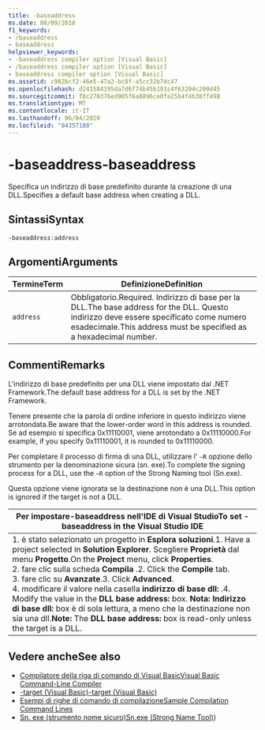 ```yaml
---
title: -baseaddress
ms.date: 08/09/2018
f1_keywords:
- /baseaddress
- baseaddress
helpviewer_keywords:
- -baseaddress compiler option [Visual Basic]
- /baseaddress compiler option [Visual Basic]
- baseaddress compiler option [Visual Basic]
ms.assetid: c982bcf2-46e5-47a2-bc8f-a5cc32b7dc47
ms.openlocfilehash: d241584195da7d6f74b45b191c4f63204c200d45
ms.sourcegitcommit: f8c270376ed905f6a8896ce0fe25b4f4b38ff498
ms.translationtype: MT
ms.contentlocale: it-IT
ms.lasthandoff: 06/04/2020
ms.locfileid: "84357180"
---
```

# <a name="-baseaddress"></a><span data-ttu-id="2b57b-102">-baseaddress</span><span class="sxs-lookup"><span data-stu-id="2b57b-102">-baseaddress</span></span>
<span data-ttu-id="2b57b-103">Specifica un indirizzo di base predefinito durante la creazione di una DLL.</span><span class="sxs-lookup"><span data-stu-id="2b57b-103">Specifies a default base address when creating a DLL.</span></span>  
  
## <a name="syntax"></a><span data-ttu-id="2b57b-104">Sintassi</span><span class="sxs-lookup"><span data-stu-id="2b57b-104">Syntax</span></span>  
  
```console  
-baseaddress:address  
```  
  
## <a name="arguments"></a><span data-ttu-id="2b57b-105">Argomenti</span><span class="sxs-lookup"><span data-stu-id="2b57b-105">Arguments</span></span>  
  
|<span data-ttu-id="2b57b-106">Termine</span><span class="sxs-lookup"><span data-stu-id="2b57b-106">Term</span></span>|<span data-ttu-id="2b57b-107">Definizione</span><span class="sxs-lookup"><span data-stu-id="2b57b-107">Definition</span></span>|  
|---|---|  
|`address`|<span data-ttu-id="2b57b-108">Obbligatorio.</span><span class="sxs-lookup"><span data-stu-id="2b57b-108">Required.</span></span> <span data-ttu-id="2b57b-109">Indirizzo di base per la DLL.</span><span class="sxs-lookup"><span data-stu-id="2b57b-109">The base address for the DLL.</span></span> <span data-ttu-id="2b57b-110">Questo indirizzo deve essere specificato come numero esadecimale.</span><span class="sxs-lookup"><span data-stu-id="2b57b-110">This address must be specified as a hexadecimal number.</span></span>|  
  
## <a name="remarks"></a><span data-ttu-id="2b57b-111">Commenti</span><span class="sxs-lookup"><span data-stu-id="2b57b-111">Remarks</span></span>  
 <span data-ttu-id="2b57b-112">L'indirizzo di base predefinito per una DLL viene impostato dal .NET Framework.</span><span class="sxs-lookup"><span data-stu-id="2b57b-112">The default base address for a DLL is set by the .NET Framework.</span></span>  
  
 <span data-ttu-id="2b57b-113">Tenere presente che la parola di ordine inferiore in questo indirizzo viene arrotondata.</span><span class="sxs-lookup"><span data-stu-id="2b57b-113">Be aware that the lower-order word in this address is rounded.</span></span> <span data-ttu-id="2b57b-114">Se ad esempio si specifica 0x11110001, viene arrotondato a 0x11110000.</span><span class="sxs-lookup"><span data-stu-id="2b57b-114">For example, if you specify 0x11110001, it is rounded to 0x11110000.</span></span>  
  
 <span data-ttu-id="2b57b-115">Per completare il processo di firma di una DLL, utilizzare l' `–R` opzione dello strumento per la denominazione sicura (sn. exe).</span><span class="sxs-lookup"><span data-stu-id="2b57b-115">To complete the signing process for a DLL, use the `–R` option of the Strong Naming tool (Sn.exe).</span></span>  
  
 <span data-ttu-id="2b57b-116">Questa opzione viene ignorata se la destinazione non è una DLL.</span><span class="sxs-lookup"><span data-stu-id="2b57b-116">This option is ignored if the target is not a DLL.</span></span>  
  
|<span data-ttu-id="2b57b-117">Per impostare-baseaddress nell'IDE di Visual Studio</span><span class="sxs-lookup"><span data-stu-id="2b57b-117">To set -baseaddress in the Visual Studio IDE</span></span>|  
|---|  
|<span data-ttu-id="2b57b-118">1. è stato selezionato un progetto in **Esplora soluzioni**.</span><span class="sxs-lookup"><span data-stu-id="2b57b-118">1.  Have a project selected in **Solution Explorer**.</span></span> <span data-ttu-id="2b57b-119">Scegliere **Proprietà** dal menu **Progetto**.</span><span class="sxs-lookup"><span data-stu-id="2b57b-119">On the **Project** menu, click **Properties**.</span></span> <br /><span data-ttu-id="2b57b-120">2. fare clic sulla scheda **Compila** .</span><span class="sxs-lookup"><span data-stu-id="2b57b-120">2.  Click the **Compile** tab.</span></span><br /><span data-ttu-id="2b57b-121">3. fare clic su **Avanzate**.</span><span class="sxs-lookup"><span data-stu-id="2b57b-121">3.  Click **Advanced**.</span></span><br /><span data-ttu-id="2b57b-122">4. modificare il valore nella casella **indirizzo di base dll:** .</span><span class="sxs-lookup"><span data-stu-id="2b57b-122">4.  Modify the value in the **DLL base address:** box.</span></span> <span data-ttu-id="2b57b-123">**Nota:**      **Indirizzo di base dll:** box è di sola lettura, a meno che la destinazione non sia una dll.</span><span class="sxs-lookup"><span data-stu-id="2b57b-123">**Note:**      The **DLL base address:** box is read-only unless the target is a DLL.</span></span>|  
  
## <a name="see-also"></a><span data-ttu-id="2b57b-124">Vedere anche</span><span class="sxs-lookup"><span data-stu-id="2b57b-124">See also</span></span>

- [<span data-ttu-id="2b57b-125">Compilatore della riga di comando di Visual Basic</span><span class="sxs-lookup"><span data-stu-id="2b57b-125">Visual Basic Command-Line Compiler</span></span>](index.md)
- [<span data-ttu-id="2b57b-126">-target (Visual Basic)</span><span class="sxs-lookup"><span data-stu-id="2b57b-126">-target (Visual Basic)</span></span>](target.md)
- [<span data-ttu-id="2b57b-127">Esempi di righe di comando di compilazione</span><span class="sxs-lookup"><span data-stu-id="2b57b-127">Sample Compilation Command Lines</span></span>](sample-compilation-command-lines.md)
- <span data-ttu-id="2b57b-128">[Sn. exe (strumento nome sicuro)](../../../framework/tools/sn-exe-strong-name-tool.md)</span><span class="sxs-lookup"><span data-stu-id="2b57b-128">[Sn.exe (Strong Name Tool)](../../../framework/tools/sn-exe-strong-name-tool.md))</span></span>
